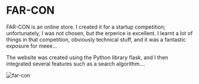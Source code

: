 # FAR-CON
FAR-CON is an online store. I created it for a startup competition; unfortunately, I was not chosen, but the erperice is excellent. I learnt a lot of things in that competition, obviously technical stuff, and it was a fantastic exposure for meee...

The website was created using the Python library flask, and I then integrated several features such as a search algorithm....

![far-con](https://github.com/MohansGopi/FAR-CON/assets/74350077/cd6e5d83-5f43-441d-ac1b-75ed7e62be9f)

